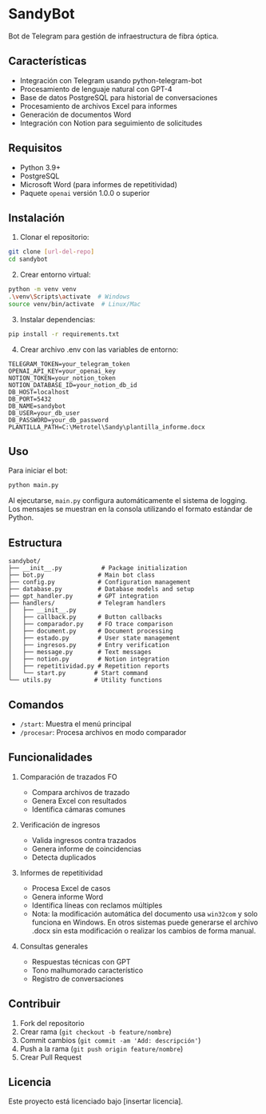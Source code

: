 # SandyBot

Bot de Telegram para gestión de infraestructura de fibra óptica.

## Características

- Integración con Telegram usando python-telegram-bot
- Procesamiento de lenguaje natural con GPT-4
- Base de datos PostgreSQL para historial de conversaciones
- Procesamiento de archivos Excel para informes
- Generación de documentos Word
- Integración con Notion para seguimiento de solicitudes

## Requisitos

- Python 3.9+
- PostgreSQL
- Microsoft Word (para informes de repetitividad)
- Paquete `openai` versión 1.0.0 o superior

## Instalación

1. Clonar el repositorio:
```bash
git clone [url-del-repo]
cd sandybot
```

2. Crear entorno virtual:
```bash
python -m venv venv
.\venv\Scripts\activate  # Windows
source venv/bin/activate  # Linux/Mac
```

3. Instalar dependencias:
```bash
pip install -r requirements.txt
```

4. Crear archivo .env con las variables de entorno:
```
TELEGRAM_TOKEN=your_telegram_token
OPENAI_API_KEY=your_openai_key
NOTION_TOKEN=your_notion_token
NOTION_DATABASE_ID=your_notion_db_id
DB_HOST=localhost
DB_PORT=5432
DB_NAME=sandybot
DB_USER=your_db_user
DB_PASSWORD=your_db_password
PLANTILLA_PATH=C:\Metrotel\Sandy\plantilla_informe.docx
```

## Uso

Para iniciar el bot:

```bash
python main.py
```

Al ejecutarse, `main.py` configura automáticamente el sistema de logging. Los
mensajes se muestran en la consola utilizando el formato estándar de Python.

## Estructura

```
sandybot/
├── __init__.py           # Package initialization
├── bot.py               # Main bot class
├── config.py            # Configuration management
├── database.py          # Database models and setup
├── gpt_handler.py       # GPT integration
├── handlers/            # Telegram handlers
│   ├── __init__.py
│   ├── callback.py      # Button callbacks
│   ├── comparador.py    # FO trace comparison
│   ├── document.py      # Document processing
│   ├── estado.py        # User state management
│   ├── ingresos.py      # Entry verification
│   ├── message.py       # Text messages
│   ├── notion.py        # Notion integration
│   ├── repetitividad.py # Repetition reports
│   └── start.py        # Start command
└── utils.py            # Utility functions
```

## Comandos

- `/start`: Muestra el menú principal
- `/procesar`: Procesa archivos en modo comparador

## Funcionalidades

1. Comparación de trazados FO
   - Compara archivos de trazado
   - Genera Excel con resultados
   - Identifica cámaras comunes

2. Verificación de ingresos
   - Valida ingresos contra trazados
   - Genera informe de coincidencias
   - Detecta duplicados

3. Informes de repetitividad
   - Procesa Excel de casos
   - Genera informe Word
   - Identifica líneas con reclamos múltiples
   - Nota: la modificación automática del documento usa `win32com` y solo
     funciona en Windows. En otros sistemas puede generarse el archivo .docx
     sin esta modificación o realizar los cambios de forma manual.

4. Consultas generales
   - Respuestas técnicas con GPT
   - Tono malhumorado característico
   - Registro de conversaciones

## Contribuir

1. Fork del repositorio
2. Crear rama (`git checkout -b feature/nombre`)
3. Commit cambios (`git commit -am 'Add: descripción'`)
4. Push a la rama (`git push origin feature/nombre`)
5. Crear Pull Request

## Licencia

Este proyecto está licenciado bajo [insertar licencia].
